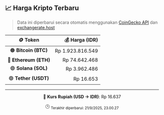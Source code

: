 

<!-- HARGA_KRIPTO -->
## 📈 Harga Kripto Terbaru

> Data ini diperbarui secara otomatis menggunakan [CoinGecko API](https://www.coingecko.com/) dan [exchangerate.host](https://exchangerate.host/)

<div align="center">

| 🪙 Token | 💰 Harga (IDR) |
|:------:|---------------:|
| 🟠 **Bitcoin (BTC)**   | Rp 1.923.816.549 |
| 🔵 **Ethereum (ETH)**  | Rp 74.642.468 |
| 🟣 **Solana (SOL)**    | Rp 3.962.486 |
| 🟢 **Tether (USDT)**   | Rp 16.653 |

---

💱 **Kurs Rupiah (USD → IDR)**: Rp 16.637

🕒 <sub>Terakhir diperbarui: 21/9/2025, 23.00.27</sub>

</div>
<!-- /HARGA_KRIPTO -->